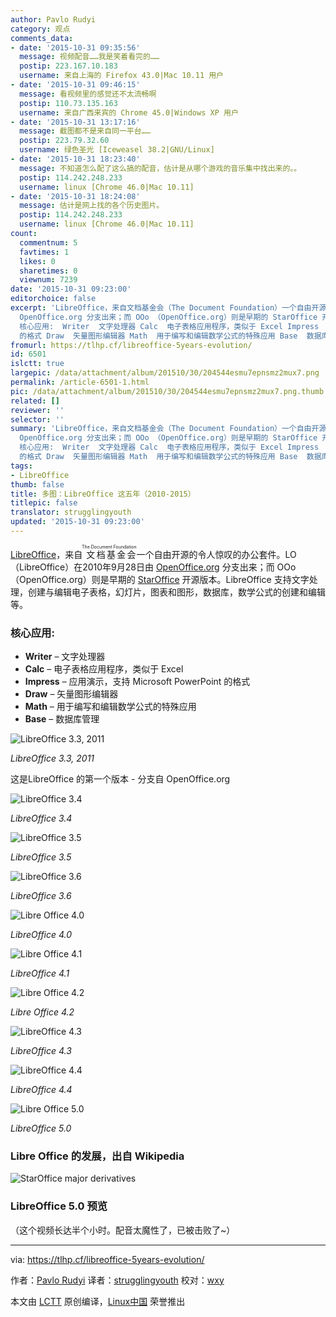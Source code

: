 ```yaml
---
author: Pavlo Rudyi
category: 观点
comments_data:
- date: '2015-10-31 09:35:56'
  message: 视频配音……我是笑着看完的……
  postip: 223.167.10.183
  username: 来自上海的 Firefox 43.0|Mac 10.11 用户
- date: '2015-10-31 09:46:15'
  message: 看视频里的感觉还不太流畅啊
  postip: 110.73.135.163
  username: 来自广西来宾的 Chrome 45.0|Windows XP 用户
- date: '2015-10-31 13:17:16'
  message: 截图都不是来自同一平台……
  postip: 223.79.32.60
  username: 绿色圣光 [Iceweasel 38.2|GNU/Linux]
- date: '2015-10-31 18:23:40'
  message: 不知道怎么配了这么搞的配音，估计是从哪个游戏的音乐集中找出来的。。
  postip: 114.242.248.233
  username: linux [Chrome 46.0|Mac 10.11]
- date: '2015-10-31 18:24:08'
  message: 估计是网上找的各个历史图片。
  postip: 114.242.248.233
  username: linux [Chrome 46.0|Mac 10.11]
count:
  commentnum: 5
  favtimes: 1
  likes: 0
  sharetimes: 0
  viewnum: 7239
date: '2015-10-31 09:23:00'
editorchoice: false
excerpt: 'LibreOffice，来自文档基金会（The Document Foundation）一个自由开源的令人惊叹的办公套件。LO （LibreOffice）在2010年9月28日由
  OpenOffice.org 分支出来；而 OOo （OpenOffice.org）则是早期的 StarOffice 开源版本。LibreOffice 支持文字处理，创建与编辑电子表格，幻灯片，图表和图形，数据库，数学公式的创建和编辑等。
  核心应用:  Writer  文字处理器 Calc  电子表格应用程序，类似于 Excel Impress  应用演示，支持 Microsoft PowerPoint
  的格式 Draw  矢量图形编辑器 Math  用于编写和​​编辑数学公式的特殊应用 Base  数据库'
fromurl: https://tlhp.cf/libreoffice-5years-evolution/
id: 6501
islctt: true
largepic: /data/attachment/album/201510/30/204544esmu7epnsmz2mux7.png
permalink: /article-6501-1.html
pic: /data/attachment/album/201510/30/204544esmu7epnsmz2mux7.png.thumb.jpg
related: []
reviewer: ''
selector: ''
summary: 'LibreOffice，来自文档基金会（The Document Foundation）一个自由开源的令人惊叹的办公套件。LO （LibreOffice）在2010年9月28日由
  OpenOffice.org 分支出来；而 OOo （OpenOffice.org）则是早期的 StarOffice 开源版本。LibreOffice 支持文字处理，创建与编辑电子表格，幻灯片，图表和图形，数据库，数学公式的创建和编辑等。
  核心应用:  Writer  文字处理器 Calc  电子表格应用程序，类似于 Excel Impress  应用演示，支持 Microsoft PowerPoint
  的格式 Draw  矢量图形编辑器 Math  用于编写和​​编辑数学公式的特殊应用 Base  数据库'
tags:
- LibreOffice
thumb: false
title: 多图：LibreOffice 这五年（2010-2015）
titlepic: false
translator: strugglingyouth
updated: '2015-10-31 09:23:00'
---
```


[LibreOffice](http://www.libreoffice.org/)，来自<ruby> 文档基金会 <rp>  （ </rp> <rt>  The Document Foundation </rt> <rp>  ） </rp></ruby>一个自由开源的令人惊叹的办公套件。LO （LibreOffice）在2010年9月28日由 [OpenOffice.org](https://www.openoffice.org/) 分支出来；而 OOo （OpenOffice.org）则是早期的 [StarOffice](http://www.staroffice.org/) 开源版本。LibreOffice 支持文字处理，创建与编辑电子表格，幻灯片，图表和图形，数据库，数学公式的创建和编辑等。


### 核心应用:


* **Writer** – 文字处理器
* **Calc** – 电子表格应用程序，类似于 Excel
* **Impress** – 应用演示，支持 Microsoft PowerPoint 的格式
* **Draw** – 矢量图形编辑器
* **Math** – 用于编写和​​编辑数学公式的特殊应用
* **Base** – 数据库管理


![LibreOffice 3.3, 2011](/data/attachment/album/201510/30/204544esmu7epnsmz2mux7.png)


*LibreOffice 3.3, 2011*


这是LibreOffice 的第一个版本 - 分支自 OpenOffice.org


![LibreOffice 3.4](/data/attachment/album/201510/30/204547r45zraia395vq9rh.png)


*LibreOffice 3.4*


![LibreOffice 3.5](/data/attachment/album/201510/30/204548jzstpeaqoz1lgs1l.jpg)


*LibreOffice 3.5*


![LibreOffice 3.6](/data/attachment/album/201510/30/204550ugme5zh1ppqohaga.png)


*LibreOffice 3.6*


![Libre Office 4.0](/data/attachment/album/201510/30/204552f49sived527s23ci.png)


*LibreOffice 4.0*


![Libre Office 4.1](/data/attachment/album/201510/30/204555uzbba3q4u5qbaugx.png)


*LibreOffice 4.1*


![Libre Office 4.2](/data/attachment/album/201510/30/204557b8k4a4zs2wz3zr00.png)


*Libre Office 4.2*


![LibreOffice 4.3](/data/attachment/album/201510/30/204600mtxzk9mb3f8fsmf3.jpg)


*LibreOffice 4.3*


![LibreOffice 4.4](/data/attachment/album/201510/30/204601ydq8co8v0zieq28a.png)


*LibreOffice 4.4*


![Libre Office 5.0](/data/attachment/album/201510/30/204603whlpmngpwwhpbpl7.png)


*LibreOffice 5.0*


### Libre Office 的发展，出自 Wikipedia


![StarOffice major derivatives](/data/attachment/album/201510/30/204608csdnliisshnqsa2n.png)


### LibreOffice 5.0 预览







（这个视频长达半个小时。配音太魔性了，已被击败了~）




---


via: <https://tlhp.cf/libreoffice-5years-evolution/>


作者：[Pavlo Rudyi](https://tlhp.cf/author/paul/) 译者：[strugglingyouth](https://github.com/strugglingyouth) 校对：[wxy](https://github.com/wxy)


本文由 [LCTT](https://github.com/LCTT/TranslateProject) 原创编译，[Linux中国](https://linux.cn/) 荣誉推出